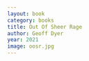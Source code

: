 ```yaml
---
layout: book
category: books
title: Out Of Sheer Rage
author: Geoff Dyer
year: 2021
image: oosr.jpg
---
```

